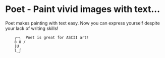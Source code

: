 # Poet - Paint vivid images with text...

Poet makes painting with text easy. Now you can express yourself despite your lack of writing skills!

```
    ╭—╮  Poet is great for ASCII art!
    ȏ ȏ /
    |U
    l_∫
```

